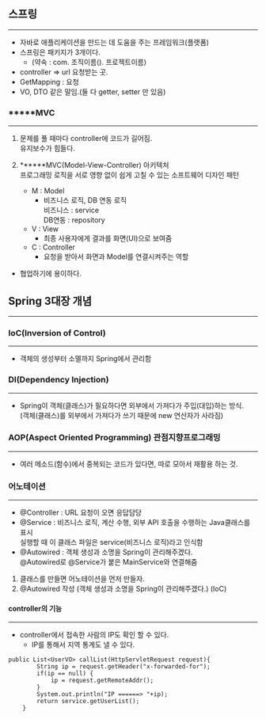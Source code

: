 ## 스프링

---

- 자바로 애플리케이션을 만드는 데 도움을 주는 프레임워크(플랫폼)
- 스프링은 패키지가 3개이다.
  - (약속 : com. 조직이름(). 프로젝트이름)
- controller => url 요청받는 곳.
- GetMapping : 요청
- VO, DTO 같은 말임.(둘 다 getter, setter 만 있음)

### **\***MVC

---

1. 문제를 풀 때마다 controller에 코드가 길어짐.  
   유지보수가 힘들다.

2. **\*\***MVC(Model-View-Controller) 아키텍처  
   프로그래밍 로직을 서로 영향 없이 쉽게 고칠 수 있는 소프트웨어 디자인 패턴
   - M : Model
     - 비즈니스 로직, DB 연동 로직  
       비즈니스 : service  
       DB연동 : repository
   - V : View
     - 최종 사용자에게 결과를 화면(UI)으로 보여줌
   - C : Controller
     - 요청을 받아서 화면과 Model를 연결시켜주는 역할

- 협업하기에 용이하다.

## Spring 3대장 개념

---

### IoC(Inversion of Control)

---

- 객체의 생성부터 소멸까지 Spring에서 관리함

### DI(Dependency Injection)

---

- Spring이 객체(클래스)가 필요하다면 외부에서 가져다가 주입(대입)하는 방식.  
  (객체(클래스)를 외부에서 가져다가 쓰기 때문에 new 연산자가 사라짐)

### AOP(Aspect Oriented Programming) 관점지향프로그래밍

---

- 여러 메소드(함수)에서 중복되는 코드가 있다면, 따로 모아서 재활용 하는 것.

### 어노테이션

---

- @Controller : URL 요청이 오면 응답담당
- @Service : 비즈니스 로직, 계산 수행, 외부 API 호출을 수행하는 Java클래스를 표시  
   실행할 때 이 클래스 파일은 service(비즈니스 로직)라고 인식함
- @Autowired : 객체 생성과 소명을 Spring이 관리해주겠다.  
  @Autowired로 @Service가 붙은 MainService와 연결해줌

1. 클래스를 만들면 어노테이션을 먼저 만들자.
2. @Autowired 작성 (객체 생성과 소명을 Spring이 관리해주겠다.) (IoC)

#### controller의 기능

---

- controller에서 접속한 사람의 IP도 확인 할 수 있다.
  - IP를 통해서 지역 통계도 낼 수 있다.

```
public List<UserVO> callList(HttpServletRequest request){
		String ip = request.getHeader("x-forwarded-for");
		if(ip == null) {
			ip = request.getRemoteAddr();
		}
		System.out.println("IP ======> "+ip);
		return service.getUserList();
	}
```
